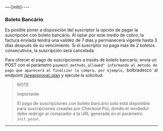 —-[mlb]----

### Boleto Bancário

Es posible poner a disposición del suscriptor la opción de pagar la suscripción con boleto bancário. Al optar por este medio de cobro, la factura enviada tendrá una validez de 7 días y permanecerá vigente hasta 3 días después de su vencimiento. Si el suscriptor no paga más de 2 boletos consecutivos, la suscripción será cancelada.

Para ofrecer el pago de suscripciones a través de boleto bancario, envía un POST con el parámetro `payment_methods_allowed" informando el método de pago que aparecerá al finalizar la compra, por ejemplo, `bolbradesco` al endpoint [/preapproval_plan](https://www.mercadopago[FAKER][URL][DOMAIN]/developers/es/reference/subscriptions/_preapproval_plan/post) y ejecute la solicitud. 


> NOTE
>
> Importante
>
> El pago de suscripciones con boleto bancário solo está disponible para suscripciones creadas por Checkout Pro, donde el vendedor debe redirigir al comprador a la URL generada en el parámetro `init_point`. 

------------
